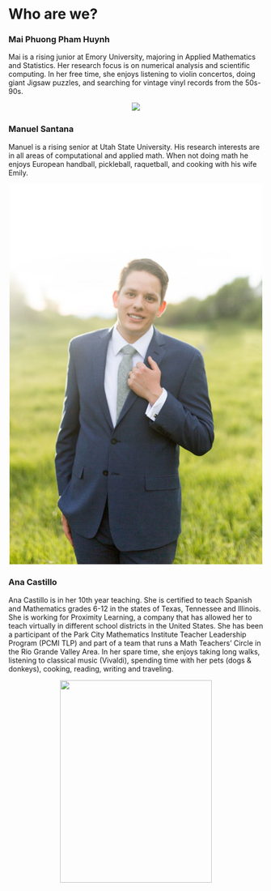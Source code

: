 # Who are we?

### Mai Phuong Pham Huynh
Mai is a rising junior at Emory University, majoring in Applied Mathematics and Statistics. Her research focus is on numerical analysis and scientific computing. In her free time, she enjoys listening to violin concertos, doing giant Jigsaw puzzles, and searching for vintage vinyl records from the 50s-90s.

<p align='center'>
  <img width=500px, height=auto src="https://github.com/EmoryMLIP/emory-reu-ret-website/blob/main/content/projects/2021-tomography/img/IMG_6452.jpeg" class='center'>
</p>

### Manuel Santana
Manuel is a rising senior at Utah State University. His research interests are in all areas of computational and applied math. When not doing math he enjoys European handball, pickleball, raquetball, and cooking with his wife Emily.

<p align='center'>
  <img width=500px, height=auto src="https://github.com/EmoryMLIP/emory-reu-ret-website/blob/main/content/projects/2021-tomography/img/linkedInProfile.jpg" class='center'>
</p>


### Ana Castillo 

Ana Castillo is in her 10th year teaching. She is certified to teach Spanish and Mathematics grades 6-12 in the states of Texas, Tennessee and Illinois. She is working for Proximity Learning, a company that has allowed her to teach virtually in different school districts in the United States.  She has been a participant of the Park City Mathematics Institute Teacher Leadership Program (PCMI TLP) and part of a team that runs a Math Teachers’ Circle in the Rio Grande Valley Area. In her spare time, she enjoys taking long walks, listening to classical music (Vivaldi), spending time with her pets (dogs & donkeys), cooking, reading, writing and traveling. 


<p align="center">
  <img width="300" height="400" src="https://user-images.githubusercontent.com/84742324/127031174-4f5717a8-00ee-40df-b342-73f16f2f30c1.jpg">
</p>

